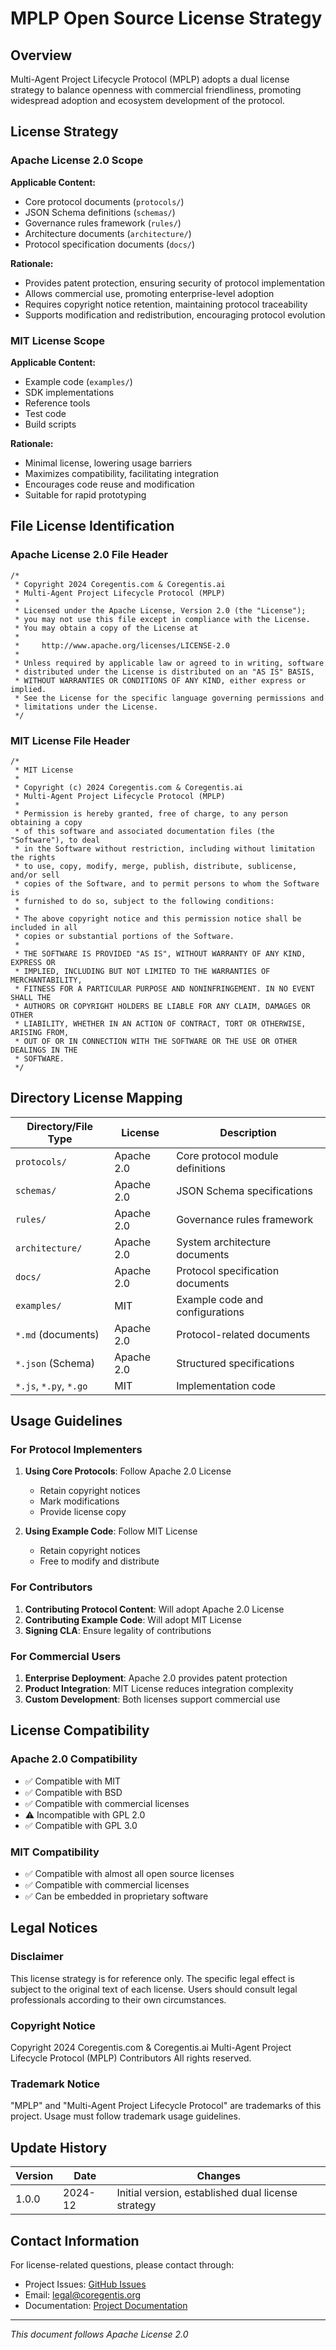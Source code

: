 # MPLP Open Source License Strategy

## Overview

Multi-Agent Project Lifecycle Protocol (MPLP) adopts a dual license strategy to balance openness with commercial friendliness, promoting widespread adoption and ecosystem development of the protocol.

## License Strategy

### Apache License 2.0 Scope

**Applicable Content:**
- Core protocol documents (`protocols/`)
- JSON Schema definitions (`schemas/`)
- Governance rules framework (`rules/`)
- Architecture documents (`architecture/`)
- Protocol specification documents (`docs/`)

**Rationale:**
- Provides patent protection, ensuring security of protocol implementation
- Allows commercial use, promoting enterprise-level adoption
- Requires copyright notice retention, maintaining protocol traceability
- Supports modification and redistribution, encouraging protocol evolution

### MIT License Scope

**Applicable Content:**
- Example code (`examples/`)
- SDK implementations
- Reference tools
- Test code
- Build scripts

**Rationale:**
- Minimal license, lowering usage barriers
- Maximizes compatibility, facilitating integration
- Encourages code reuse and modification
- Suitable for rapid prototyping

## File License Identification

### Apache License 2.0 File Header

```
/*
 * Copyright 2024 Coregentis.com & Coregentis.ai
 * Multi-Agent Project Lifecycle Protocol (MPLP)
 *
 * Licensed under the Apache License, Version 2.0 (the "License");
 * you may not use this file except in compliance with the License.
 * You may obtain a copy of the License at
 *
 *     http://www.apache.org/licenses/LICENSE-2.0
 *
 * Unless required by applicable law or agreed to in writing, software
 * distributed under the License is distributed on an "AS IS" BASIS,
 * WITHOUT WARRANTIES OR CONDITIONS OF ANY KIND, either express or implied.
 * See the License for the specific language governing permissions and
 * limitations under the License.
 */
```

### MIT License File Header

```
/*
 * MIT License
 *
 * Copyright (c) 2024 Coregentis.com & Coregentis.ai
 * Multi-Agent Project Lifecycle Protocol (MPLP)
 *
 * Permission is hereby granted, free of charge, to any person obtaining a copy
 * of this software and associated documentation files (the "Software"), to deal
 * in the Software without restriction, including without limitation the rights
 * to use, copy, modify, merge, publish, distribute, sublicense, and/or sell
 * copies of the Software, and to permit persons to whom the Software is
 * furnished to do so, subject to the following conditions:
 *
 * The above copyright notice and this permission notice shall be included in all
 * copies or substantial portions of the Software.
 *
 * THE SOFTWARE IS PROVIDED "AS IS", WITHOUT WARRANTY OF ANY KIND, EXPRESS OR
 * IMPLIED, INCLUDING BUT NOT LIMITED TO THE WARRANTIES OF MERCHANTABILITY,
 * FITNESS FOR A PARTICULAR PURPOSE AND NONINFRINGEMENT. IN NO EVENT SHALL THE
 * AUTHORS OR COPYRIGHT HOLDERS BE LIABLE FOR ANY CLAIM, DAMAGES OR OTHER
 * LIABILITY, WHETHER IN AN ACTION OF CONTRACT, TORT OR OTHERWISE, ARISING FROM,
 * OUT OF OR IN CONNECTION WITH THE SOFTWARE OR THE USE OR OTHER DEALINGS IN THE
 * SOFTWARE.
 */
```

## Directory License Mapping

| Directory/File Type | License | Description |
|---------------------|---------|-------------|
| `protocols/` | Apache 2.0 | Core protocol module definitions |
| `schemas/` | Apache 2.0 | JSON Schema specifications |
| `rules/` | Apache 2.0 | Governance rules framework |
| `architecture/` | Apache 2.0 | System architecture documents |
| `docs/` | Apache 2.0 | Protocol specification documents |
| `examples/` | MIT | Example code and configurations |
| `*.md` (documents) | Apache 2.0 | Protocol-related documents |
| `*.json` (Schema) | Apache 2.0 | Structured specifications |
| `*.js`, `*.py`, `*.go` | MIT | Implementation code |

## Usage Guidelines

### For Protocol Implementers

1. **Using Core Protocols**: Follow Apache 2.0 License
   - Retain copyright notices
   - Mark modifications
   - Provide license copy

2. **Using Example Code**: Follow MIT License
   - Retain copyright notices
   - Free to modify and distribute

### For Contributors

1. **Contributing Protocol Content**: Will adopt Apache 2.0 License
2. **Contributing Example Code**: Will adopt MIT License
3. **Signing CLA**: Ensure legality of contributions

### For Commercial Users

1. **Enterprise Deployment**: Apache 2.0 provides patent protection
2. **Product Integration**: MIT License reduces integration complexity
3. **Custom Development**: Both licenses support commercial use

## License Compatibility

### Apache 2.0 Compatibility
- ✅ Compatible with MIT
- ✅ Compatible with BSD
- ✅ Compatible with commercial licenses
- ⚠️ Incompatible with GPL 2.0
- ✅ Compatible with GPL 3.0

### MIT Compatibility
- ✅ Compatible with almost all open source licenses
- ✅ Compatible with commercial licenses
- ✅ Can be embedded in proprietary software

## Legal Notices

### Disclaimer

This license strategy is for reference only. The specific legal effect is subject to the original text of each license. Users should consult legal professionals according to their own circumstances.

### Copyright Notice

Copyright 2024 Coregentis.com & Coregentis.ai
Multi-Agent Project Lifecycle Protocol (MPLP) Contributors
All rights reserved.

### Trademark Notice

"MPLP" and "Multi-Agent Project Lifecycle Protocol" are trademarks of this project. Usage must follow trademark usage guidelines.

## Update History

| Version | Date | Changes |
|---------|------|----------|
| 1.0.0 | 2024-12 | Initial version, established dual license strategy |

## Contact Information

For license-related questions, please contact through:

- Project Issues: [GitHub Issues](https://github.com/coregentis/MPLP/issues)
- Email: legal@coregentis.org
- Documentation: [Project Documentation](https://docs.coregentis.org/mplp)

---

*This document follows Apache License 2.0*
